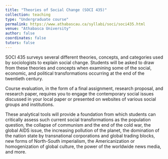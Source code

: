 ```yaml
---
title: "Theories of Social Change (SOCI 435)"
collection: teaching
type: "Undergraduate course"
permalink: https://www.athabascau.ca/syllabi/soci/soci435.html
venue: "Athabasca University"
author: false
coordinates: false
tutors: false
---
```


SOCI 435 surveys several different theories, concepts, and categories used by sociologists to explain social change. Students will be asked to draw from these theories and concepts when examining some of the social, economic, and political transformations occurring at the end of the twentieth century.

Course evaluation, in the form of a final assignment, research proposal, and research paper, requires you to engage the contemporary social issues discussed in your local paper or presented on websites of various social groups and institutions.

These analytical tools will provide a foundation from which students can critically assess such current social transformations as the population question, the collapse of communism and the end of the cold war, the global AIDS issue, the increasing pollution of the planet, the domination of the nation state by transnational corporations and global trading blocks, new forms of North-South imperialism, the Americanization or homogenization of global culture, the power of the worldwide news media, and more.

